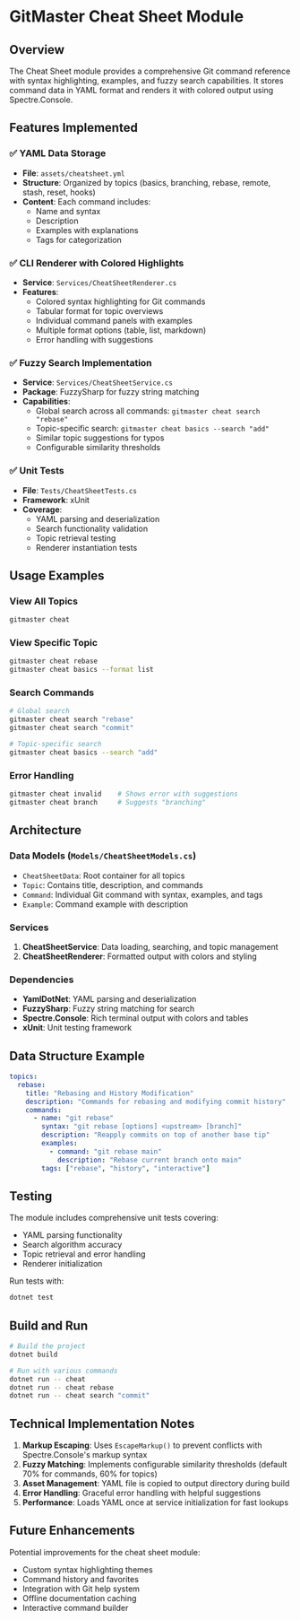 # GitMaster Cheat Sheet Module

## Overview

The Cheat Sheet module provides a comprehensive Git command reference with syntax highlighting, examples, and fuzzy search capabilities. It stores command data in YAML format and renders it with colored output using Spectre.Console.

## Features Implemented

### ✅ YAML Data Storage
- **File**: `assets/cheatsheet.yml`
- **Structure**: Organized by topics (basics, branching, rebase, remote, stash, reset, hooks)
- **Content**: Each command includes:
  - Name and syntax
  - Description
  - Examples with explanations
  - Tags for categorization

### ✅ CLI Renderer with Colored Highlights
- **Service**: `Services/CheatSheetRenderer.cs`
- **Features**:
  - Colored syntax highlighting for Git commands
  - Tabular format for topic overviews
  - Individual command panels with examples
  - Multiple format options (table, list, markdown)
  - Error handling with suggestions

### ✅ Fuzzy Search Implementation
- **Service**: `Services/CheatSheetService.cs`
- **Package**: FuzzySharp for fuzzy string matching
- **Capabilities**:
  - Global search across all commands: `gitmaster cheat search "rebase"`
  - Topic-specific search: `gitmaster cheat basics --search "add"`
  - Similar topic suggestions for typos
  - Configurable similarity thresholds

### ✅ Unit Tests
- **File**: `Tests/CheatSheetTests.cs`
- **Framework**: xUnit
- **Coverage**:
  - YAML parsing and deserialization
  - Search functionality validation
  - Topic retrieval testing
  - Renderer instantiation tests

## Usage Examples

### View All Topics
```bash
gitmaster cheat
```

### View Specific Topic
```bash
gitmaster cheat rebase
gitmaster cheat basics --format list
```

### Search Commands
```bash
# Global search
gitmaster cheat search "rebase"
gitmaster cheat search "commit"

# Topic-specific search
gitmaster cheat basics --search "add"
```

### Error Handling
```bash
gitmaster cheat invalid    # Shows error with suggestions
gitmaster cheat branch     # Suggests "branching"
```

## Architecture

### Data Models (`Models/CheatSheetModels.cs`)
- `CheatSheetData`: Root container for all topics
- `Topic`: Contains title, description, and commands
- `Command`: Individual Git command with syntax, examples, and tags
- `Example`: Command example with description

### Services
1. **CheatSheetService**: Data loading, searching, and topic management
2. **CheatSheetRenderer**: Formatted output with colors and styling

### Dependencies
- **YamlDotNet**: YAML parsing and deserialization
- **FuzzySharp**: Fuzzy string matching for search
- **Spectre.Console**: Rich terminal output with colors and tables
- **xUnit**: Unit testing framework

## Data Structure Example

```yaml
topics:
  rebase:
    title: "Rebasing and History Modification"
    description: "Commands for rebasing and modifying commit history"
    commands:
      - name: "git rebase"
        syntax: "git rebase [options] <upstream> [branch]"
        description: "Reapply commits on top of another base tip"
        examples:
          - command: "git rebase main"
            description: "Rebase current branch onto main"
        tags: ["rebase", "history", "interactive"]
```

## Testing

The module includes comprehensive unit tests covering:
- YAML parsing functionality
- Search algorithm accuracy
- Topic retrieval and error handling
- Renderer initialization

Run tests with:
```bash
dotnet test
```

## Build and Run

```bash
# Build the project
dotnet build

# Run with various commands
dotnet run -- cheat
dotnet run -- cheat rebase
dotnet run -- cheat search "commit"
```

## Technical Implementation Notes

1. **Markup Escaping**: Uses `EscapeMarkup()` to prevent conflicts with Spectre.Console's markup syntax
2. **Fuzzy Matching**: Implements configurable similarity thresholds (default 70% for commands, 60% for topics)
3. **Asset Management**: YAML file is copied to output directory during build
4. **Error Handling**: Graceful error handling with helpful suggestions
5. **Performance**: Loads YAML once at service initialization for fast lookups

## Future Enhancements

Potential improvements for the cheat sheet module:
- Custom syntax highlighting themes
- Command history and favorites
- Integration with Git help system
- Offline documentation caching
- Interactive command builder
